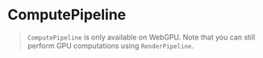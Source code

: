# ComputePipeline

> `ComputePipeline` is only available on WebGPU. Note that you can still perform
> GPU computations using `RenderPipeline`.
